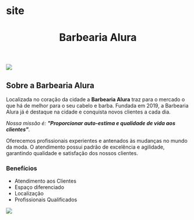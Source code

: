 

# site



<!DOCTYPE html>
<html lang="pt-br">
	<head>
		<meta charset="UTF-8">
		<title> Barbearia Alura </title>
		<link rel="stylesheet" href="style.css">
	</head>

<body>
		<header>
			<h1 class="titulo-principal">Barbearia Alura</h1>
		</header>
		<img id="banner" src="C:\Users\Ana\OneDrive\Imagens\barbearia .png">
		<div class="principal">
			<h2 class="titulo-centralizado">Sobre a Barbearia Alura</h2>
	 
<p>Localizada no coração da cidade a <strong>Barbearia Alura</strong> traz para o mercado o que há de melhor para o seu cabelo e barba. Fundada em 2019, a Barbearia Alura já é destaque na cidade e conquista novos clientes a cada dia.</p>

<p id="missao"><em>Nossa missão é: <strong>"Proporcionar auto-estima e qualidade de vida aos clientes"</strong>.</em></p>

<p>Oferecemos profissionais experientes e antenados às mudanças no mundo da moda. O atendimento possui padrão de excelência e agilidade, garantindo qualidade e satisfação dos nossos clientes.</p>
		</div>

<div class="beneficios">
			<h3 class="titulo-centralizado">Benefícios</h3>

<ul>
				<li class="itens">Atendimento aos Clientes</li>
				<li class="itens">Espaço diferenciado</li>
				<li class="itens">Localização</li>
				<li class="itens">Profissionais Qualificados</li>
			</ul>

<img src="beneficios.jpg" class="imagembeneficios">
		</div>
	</body>
</html>

